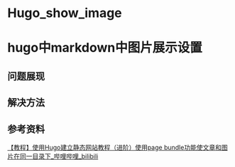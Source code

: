 # Hugo_show_image

# hugo中markdown中图片展示设置

## 问题展现

## 解决方法

## 参考资料

[【教程】使用Hugo建立静态网站教程（进阶）使用page bundle功能使文章和图片在同一目录下_哔哩哔哩_bilibili](https://www.bilibili.com/video/BV1FU4y1X7iA/?spm_id_from=333.1007.top_right_bar_window_view_later.content.click&vd_source=1726608cc7569f6e45b1ff0ab75c7572)

